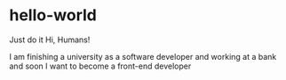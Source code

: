 # hello-world
Just do it
Hi, Humans!


I am finishing a university as a software developer and working at a bank and soon I want to become a front-end developer
